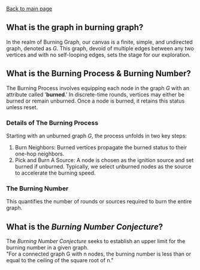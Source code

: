[Back to main page](https://github.com/jadestreet/Jade-Xu-graduate-application-material/tree/main/IGL-burning%20graph)
## What is the **graph** in burning graph?
In the realm of Burning Graph, our canvas is a finite, simple, and undirected graph, denoted as *G*. This graph, devoid of multiple edges between any two vertices and with no self-looping edges, sets the stage for our exploration.

## What is the Burning Process & Burning Number?
The Burning Process involves equipping each node in the graph *G* with an attribute called '**burned**.' In discrete-time rounds, vertices may either be burned or remain unburned. Once a node is burned, it retains this status unless reset.

### Details of The Burning Process
Starting with an unburned graph *G*, the process unfolds in two key steps: 
1. Burn Neighbors: Burned vertices propagate the burned status to their one-hop neighbors.
2. Pick and Burn A Source: A node is chosen as the ignition source and set burned if unburned. Typically, we select unburned nodes as the source to accelerate the burning speed.

### The Burning Number
This quantifies the number of rounds or sources required to burn the entire graph.

## What is the *Burning Number Conjecture*?
The *Burning Number Conjecture* seeks to establish an upper limit for the burning number in a given graph. \
"For a connected graph G with n nodes, the burning number is less than or equal to the ceiling of the square root of n."
